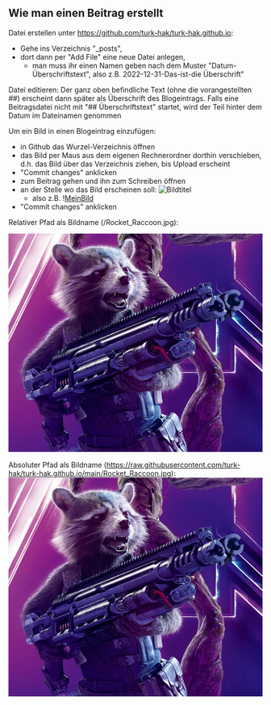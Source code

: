 
## Wie man einen Beitrag erstellt

Datei erstellen unter https://github.com/turk-hak/turk-hak.github.io:
- Gehe ins Verzeichnis "_posts", 
- dort dann per "Add File" eine neue Datei anlegen, 
  - man muss ihr einen Namen geben nach dem Muster "Datum-Überschriftstext", also z.B. 2022-12-31-Das-ist-die Überschrift"

Datei editieren:
Der ganz oben befindliche Text (ohne die vorangestellten ##) erscheint dann später als Überschrift des Blogeintrags. Falls eine Beitragsdatei nicht mit "## Überschriftstext" startet, wird der Teil hinter dem Datum im Dateinamen genommen

Um ein Bild in einen Blogeintrag einzufügen:
- in Github das Wurzel-Verzeichnis öffnen
- das Bild per Maus aus dem eigenen Rechnerordner dorthin verschieben, d.h. das Bild über das Verzeichnis ziehen, bis Upload erscheint
- "Commit changes" anklicken
- zum Beitrag gehen und ihn zum Schreiben öffnen
- an der Stelle wo das Bild erscheinen soll: ![Bildtitel](/Bildname)
  - also z.B. \![MeinBild](/meinBild.jpg)
- "Commit changes" anklicken

Relativer Pfad als Bildname (/Rocket_Raccoon.jpg):

![Guardians of the Galaxy: Rocket](/Rocket_Raccoon.jpg)


Absoluter Pfad als Bildname (https://raw.githubusercontent.com/turk-hak/turk-hak.github.io/main/Rocket_Raccoon.jpg):
![Guardians of the Galaxy: Rocket](https://raw.githubusercontent.com/turk-hak/turk-hak.github.io/main/Rocket_Raccoon.jpg)
